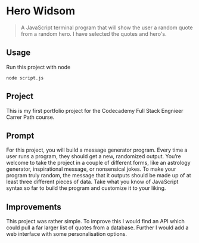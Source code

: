 # Hero Widsom
> A JavaScript terminal program that will show the user a random quote from a random hero.
> I have selected the quotes and hero's.

## Usage
Run this project with node

`node script.js`

## Project
This is my first portfolio project for the Codecademy Full Stack Engnieer Carrer Path course.

## Prompt
For this project, you will build a message generator program. Every time a user runs a program, they should get a new, randomized output. You’re welcome to take the project in a couple of different forms, like an astrology generator, inspirational message, or nonsensical jokes. To make your program truly random, the message that it outputs should be made up of at least three different pieces of data. Take what you know of JavaScript syntax so far to build the program and customize it to your liking.

## Improvements
This project was rather simple. To improve this I would find an API which could pull a far larger list of quotes from a database. Further I would add a web interface with some personalisation options.